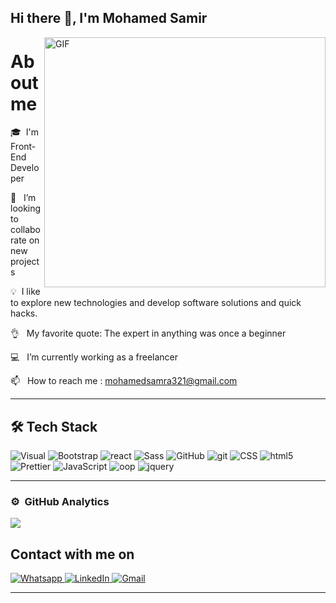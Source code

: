 ## Hi there 👋, I'm Mohamed Samir 
  <img  align="right" alt="GIF" src="https://github.com/abhisheknaiidu/abhisheknaiidu/blob/master/code.gif?raw=true" width="450" height="400" />


<!-- <img align="right" src="https://github.com/ankitwarbhe/ankitwarbhe/blob/master/developer.gif" alt="Coder GIF" width="400" height="300">
 -->

<!-- <img alt="Night Coding" src="https://raw.githubusercontent.com/AVS1508/AVS1508/master/assets/Night-Coding.gif" align="right"/>
 -->
# About me

🎓 &nbsp;I'm Front-End Developer

💪 &nbsp; I’m looking to collaborate on new projects

💡 &nbsp;I like to explore new technologies and develop software solutions and quick hacks.

👌 &nbsp; My favorite quote: The expert in anything was once a beginner

💻 &nbsp; I’m currently working as a freelancer

📫  &nbsp; How to reach me : mohamedsamra321@gmail.com

<hr>

##  🛠  Tech Stack

<p>
  <img alt="Visual" src="https://img.shields.io/badge/-Visual%20Studio%20Code-05122A?style=flat&logo=visual-studio-code&logoColor=007ACC" />

 <img alt="Bootstrap" src="https://img.shields.io/badge/-Bootstrap-05122A?style=flat&logo=bootstrap&logoColor=563D7C" />

 <img alt="react" src="https://img.shields.io/badge/-React-05122A?style=flat&logo=react" />
 <img alt="Sass" src="https://img.shields.io/badge/-Sass-CC6699?style=flat-square&logo=sass&logoColor=white" />
 <img alt="GitHub" src="https://img.shields.io/badge/-GitHub-05122A?style=flat&logo=github" />

 <img alt="git" src="https://img.shields.io/badge/-Git-F05032?style=flat-square&logo=git&logoColor=white" />
 <img alt="CSS" src="https://img.shields.io/badge/-CSS-05122A?style=flat&logo=CSS3&logoColor=1572B6" />
 <img alt="html5" src="https://img.shields.io/badge/-HTML-05122A?style=flat&logo=HTML5" />
 <img alt="Prettier" src="https://img.shields.io/badge/-Prettier-F7B93E?style=flat-square&logo=prettier&logoColor=white" />
 <img alt="JavaScript" src="https://img.shields.io/badge/-JavaScript-05122A?style=flat&logo=javascript" />
 <img alt="oop" src="https://img.shields.io/badge/-oop-05122A?style=flat&logo=oop" />
 <img alt="jquery" src="https://img.shields.io/badge/-jqury-05122A?style=flat&logo=jquery" />


</p>

<hr>

### ⚙️ &nbsp;GitHub Analytics
<p>
  
  <img  src="https://github-readme-stats.vercel.app/api/top-langs/?username=SUYASHPATIL400&show_icons=true&theme=radical" />

</a>
</p>

## Contact with me on

<p>
  <a href="http://Wa.me/201148526029" target="_blank">
    <img alt="Whatsapp" src="https://img.shields.io/badge/whatsapp-128C7E.svg?style=for-the-badge&logo=whatsapp&logoColor=white" />
  </a>
  <a href="https://www.linkedin.com/in/mohamed-samir-7bb66a242/" target="_blank">
   <img alt="LinkedIn" src="https://img.shields.io/badge/linkedin-0077b5.svg?style=for-the-badge&logo=linkedin&logoColor=white" /> 
  </a>
    <a href="mohamedsamra321@gmail.com" target="_blank">
   <img alt="Gmail" src="https://img.shields.io/badge/-Gmail-D14836?style=for-the-badge&logo=Gmail&logoColor=white" /> 
  </a>
</p>

<hr>

